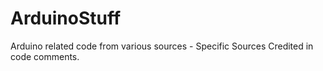 # ArduinoStuff
Arduino related code from various sources  - Specific Sources Credited in code comments.

